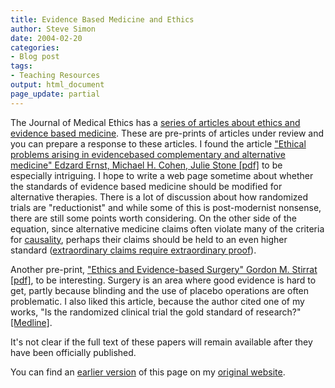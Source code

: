 ```yaml
---
title: Evidence Based Medicine and Ethics
author: Steve Simon
date: 2004-02-20
categories:
- Blog post
tags:
- Teaching Resources
output: html_document
page_update: partial
---
```

The Journal of Medical Ethics has a [series of articles about ethics and
evidence based
medicine](http://jme.bmjjournals.com/misc/advanced.shtml). These are
pre-prints of articles under review and you can prepare a response to
these articles. I found the article ["Ethical problems arising in
evidencebased complementary and alternative medicine" Edzard Ernst,
Michael H. Cohen, Julie Stone
\[pdf\]](http://jme.bmjjournals.com/cgi/data/26/1/DC1/9) to be
especially intriguing. I hope to write a web page sometime about whether
the standards of evidence based medicine should be modified for
alternative therapies. There is a lot of discussion about how randomized
trials are "reductionist" and while some of this is post-modernist
nonsense, there are still some points worth considering. On the other
side of the equation, since alternative medicine claims often violate
many of the criteria for [causality](../ask/causation.asp), perhaps
their claims should be held to an even higher standard ([extraordinary
claims require extraordinary
proof](http://www.quackwatch.org/01QuackeryRelatedTopics/extraproof.html)).

Another pre-print, ["Ethics and Evidence-based Surgery" Gordon M.
Stirrat \[pdf\]](http://jme.bmjjournals.com/cgi/data/26/1/DC1/10), to be
interesting. Surgery is an area where good evidence is hard to get,
partly because blinding and the use of placebo operations are often
problematic. I also liked this article, because the author cited one of
my works, "Is the randomized clinical trial the gold standard of
research?"
[\[Medline\]](http://www.ncbi.nlm.nih.gov/entrez/query.fcgi?cmd=Retrieve&db=PubMed&list_uids=11700857&dopt=Abstract).

It's not clear if the full text of these papers will remain available
after they have been officially published.

You can find an [earlier version](http://www.pmean.com/04/ethics.html) of this page on my [original website](http://www.pmean.com/original_site.html).
